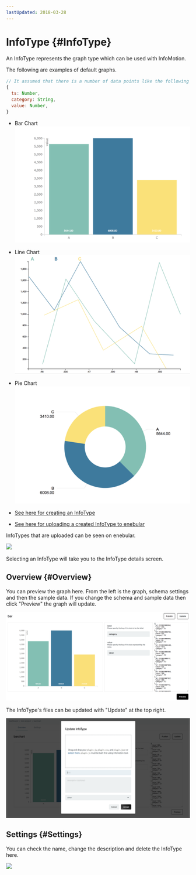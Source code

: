 ```yaml
---
lastUpdated: 2018-03-28
---
```


# InfoType {#InfoType}

An InfoType represents the graph type which can be used with InfoMotion.

The following are examples of default graphs.

```javascript
// It assumed that there is a number of data points like the following
{
  ts: Number,
  category: String,
  value: Number,
}
```

- Bar Chart
![](../_asset/images/InfoMotion/enebular-developers-template-barchart.png)


- Line Chart
![](../_asset/images/InfoMotion/enebular-developers-template-linechart.png)


- Pie Chart
![](../_asset/images/InfoMotion/enebular-developers-template-piechart.png)


- [See here for creating an InfoType](./InfoMotionTool.md)
- [See here for uploading a created InfoType to enebular](./UploadInfoType.md)

InfoTypes that are uploaded can be seen on enebular.

![](https://i.gyazo.com/9e7c26c3948b2ebbd77734439afdcc63.png)

Selecting an InfoType will take you to the InfoType details screen.

## Overview {#Overview}

You can preview the graph here. From the left is the graph, schema settings and then the sample data. If you change the schema and sample data then click "Preview" the graph will update.

![](../_asset/images/InfoMotion/overview.png) 

The InfoType's files can be updated with "Update" at the top right. 

![](../_asset/images/InfoMotion/infotype-update.png) 

## Settings {#Settings}

You can check the name, change the description and delete the InfoType here.

![](https://i.gyazo.com/9c99f2ce91a7aeb6e542c18662191ab7.png)

